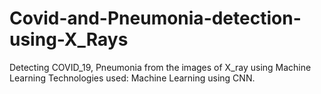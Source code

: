 # Covid-and-Pneumonia-detection-using-X_Rays
Detecting COVID_19, Pneumonia from the images of X_ray using Machine Learning 
Technologies used: Machine Learning using CNN.
